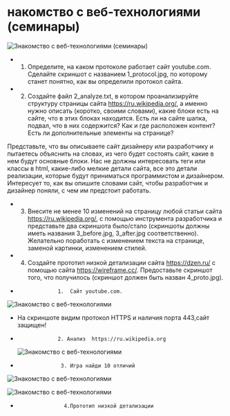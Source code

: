 # накомство с веб-технологиями (семинары)

![Знакомство с веб-технологиями (семинары)]()

- 1. Определите, на каком протоколе работает сайт youtube.com.
     Сделайте скриншот с названием 1_protocol.jpg, по которому станет понятно, как вы определили протокол сайта.

- 2. Создайте файл 2_analyze.txt, в котором проанализируйте структуру страницы сайта https://ru.wikipedia.org/, а именно нужно описать (коротко, своими словами), какие блоки есть на сайте, что в этих блоках находится. Есть ли на сайте шапка, подвал, что в них содержится? Как и где расположен контент? Есть ли дополнительные элементы на странице?

Представьте, что вы описываете сайт дизайнеру или разработчику и пытаетесь объяснить на словах, из чего будет состоять сайт, какие в нем будут основные блоки. Нас не должны интересовать теги или классы в html, какие-либо мелкие детали сайта, все это детали реализации, которые будут приниматься программистом и дизайнером. Интересует то, как вы опишите словами сайт, чтобы разработчик и дизайнер поняли, с чем им предстоит работать.

- 3. Внесите не менее 10 изменений на страницу любой статьи сайта https://ru.wikipedia.org/, с помощью инструмента разработчика и представьте два скриншота было/стало (скриншоты должны иметь названия 3_before.jpg, 3_after.jpg соответственно). Желательно поработать с изменением текста на странице, заменой картинки, изменением стилей.

- 4.  Создайте прототип низкой детализации сайта https://dzen.ru/ с помощью сайта https://wireframe.cc/. Предоставьте скриншот того, что получилось (скриншот должен быть назван 4_proto.jpg).



*                  1.  Сайт youtube.com.
![Знакомство с веб-технологиями]( )

* На скриншоте видим протокол HTTPS и наличия порта 443,сайт защищен!



*                  2. Анализ  https://ru.wikipedia.org 
   ![Знакомство с веб-технологиями]()




*                   3. Игра найди 10 отличий 
![Знакомство с веб-технологиями]()
 
![Знакомство с веб-технологиями]()


*                    4.Прототип низкой детализации



